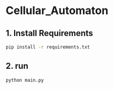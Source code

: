 # Cellular_Automaton


## 1. Install Requirements
```bash
pip install -r requirements.txt
```

## 2. run 
```bash
python main.py
```
